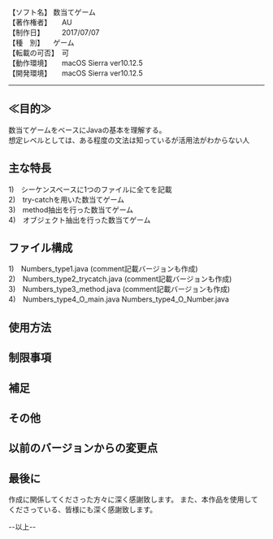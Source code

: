 <section>
【ソフト名】   数当てゲーム<br />
【著作権者】　　AU<br />
【制作日】　　　2017/07/07<br />
【種　別】	　ゲーム<br />
【転載の可否】　可<br />
【動作環境】　　macOS Sierra ver10.12.5<br />
【開発環境】　　macOS Sierra ver10.12.5<br />
</section>
<hr />

<section>
    <h2>≪目的≫</h2>
    <div>
        数当てゲームをベースにJavaの基本を理解する。<br />
        想定レベルとしては、ある程度の文法は知っているが活用法がわからない人<br />
    </div>
</section>

<section>
    <h2>主な特長</h2>
    <div>
      1)　シーケンスベースに1つのファイルに全てを記載<br />
      2)　try-catchを用いた数当てゲーム<br />
      3)　method抽出を行った数当てゲーム<br />
      4)　オブジェクト抽出を行った数当てゲーム<br />
     </div>
</section>

<section>
    <h2>ファイル構成</h2>
     1)　Numbers_type1.java (comment記載バージョンも作成)<br />
     2)　Numbers_type2_trycatch.java (comment記載バージョンも作成)<br />
     3)　Numbers_type3_method.java (comment記載バージョンも作成)<br />
     4)　Numbers_type4_O_main.java  Numbers_type4_O_Number.java<br />
</section>

<h2>使用方法</h2>

<h2>制限事項</h2>

<h2>補足</h2>

<h2>その他</h2>

<h2>以前のバージョンからの変更点</h2>

<section>
    <h2>最後に</h2>
    <div>
        作成に関係してくださった方々に深く感謝致します。
        また、本作品を使用してくださっている、皆様にも深く感謝致します。
    </div>
</section>

--以上--